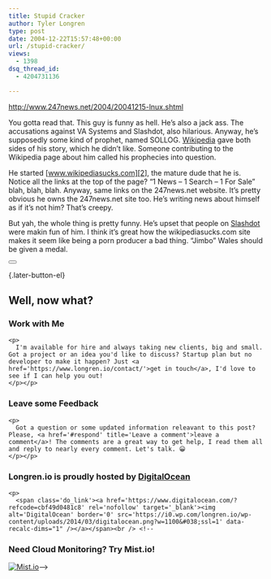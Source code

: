 ```yaml
---
title: Stupid Cracker
author: Tyler Longren
type: post
date: 2004-12-22T15:57:48+00:00
url: /stupid-cracker/
views:
  - 1398
dsq_thread_id:
  - 4204731136

---
```

<http://www.247news.net/2004/20041215-lnux.shtml>

You gotta read that. This guy is funny as hell. He&#8217;s also a jack ass. The accusations against VA Systems and Slashdot, also hilarious. Anyway, he&#8217;s supposedly some kind of prophet, named SOLLOG. [Wikipedia][1] gave both sides of his story, which he didn&#8217;t like. Someone contributing to the Wikipedia page about him called his prophecies into question.

He started [www.wikipediasucks.com][2], the mature dude that he is. Notice all the links at the top of the page? &#8220;1 News &#8211; 1 Search &#8211; 1 For Sale&#8221; blah, blah, blah. Anyway, same links on the 247news.net website. It&#8217;s pretty obvious he owns the 247news.net site too. He&#8217;s writing news about himself as if it&#8217;s not him? That&#8217;s creepy.

But yah, the whole thing is pretty funny. He&#8217;s upset that people on [Slashdot][3] were makin fun of him. I think it&#8217;s great how the wikipediasucks.com site makes it seem like being a porn producer a bad thing. &#8220;Jimbo&#8221; Wales should be given a medal. 

<div class="wpulike wpulike-default " >
  <div class="wp_ulike_general_class wp_ulike_is_not_liked">
    <button type="button"
					aria-label="Like Button"
					data-ulike-id="1730"
					data-ulike-nonce="5758f02e1f"
					data-ulike-type="likeThis"
					data-ulike-template="wpulike-default"
					data-ulike-display-likers="0"
					data-ulike-disable-pophover="0"
					class="wp_ulike_btn wp_ulike_put_image wp_likethis_1730"></button><span class="count-box"></span>
  </div>
</div>

[][4]{.later-button-el}

<div class='what-next'>
  <h2>
    Well, now what?
  </h2>
  
  <div class='hire'>
    <h3>
      Work with Me
    </h3>
    
    <p>
      I'm available for hire and always taking new clients, big and small. Got a project or an idea you'd like to discuss? Startup plan but no developer to make it happen? Just <a href='https://www.longren.io/contact/'>get in touch</a>, I'd love to see if I can help you out!
    </p></p>
  </div>
  
  <div class='hire'>
    <h3>
      Leave some Feedback
    </h3>
    
    <p>
      Got a question or some updated information releavant to this post? Please, <a href='#respond' title='Leave a comment'>leave a comment</a>! The comments are a great way to get help, I read them all and reply to nearly every comment. Let's talk. 😀
    </p></p>
  </div>
  
  <div class='now-what-bottom-ad'>
    <h3>
      Longren.io is proudly hosted by <a href='https://www.digitalocean.com/?refcode=cbf49d0481c8'>DigitalOcean</a>
    </h3>
    
    <p>
      <span class='do_link'><a href='https://www.digitalocean.com/?refcode=cbf49d0481c8' rel='nofollow' target='_blank'><img alt='DigitalOcean' border='0' src='https://i0.wp.com/longren.io/wp-content/uploads/2014/03/digitalocean.png?w=1100&#038;ssl=1' data-recalc-dims="1" /></a></span><br /> <!--

<h3>Need Cloud Monitoring? Try Mist.io!</h3>

<span class='do_link'><a href='http://mist.io/?ref=tyler' rel='nofollow' target='_blank'><img alt='Mist.io' border='0' src='https://i0.wp.com/longren.io/wp-content/uploads/2014/04/mistio.jpg?w=1100&#038;ssl=1' data-recalc-dims="1"></a></span>--></div> </div>

 [1]: http://www.wikipedia.com
 [2]: http://www.wikipediasucks.com/
 [3]: http://www.slashdot.org
 [4]: #